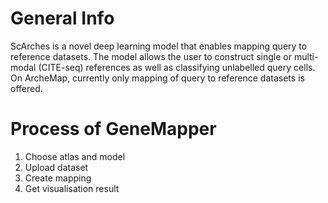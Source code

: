 # General Info
ScArches is a novel deep learning model that enables mapping query to reference datasets. The model allows the user to construct single or multi-modal (CITE-seq) references as well as classifying unlabelled query cells. On ArcheMap, currently only mapping of query to reference datasets is offered.

# Process of GeneMapper
1. Choose atlas and model
2. Upload dataset
3. Create mapping
4. Get visualisation result 
